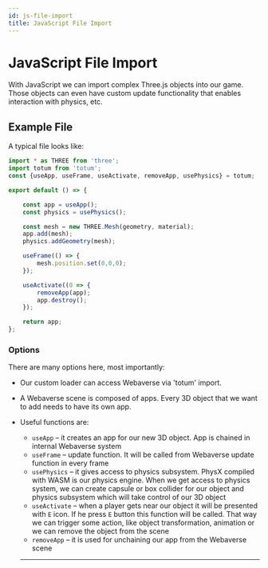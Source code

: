 ```yaml
---
id: js-file-import
title: JavaScript File Import
---
```

# JavaScript File Import

With JavaScript we can import complex Three.js objects into our game. Those objects can even have custom update functionality that enables interaction with physics, etc.

## Example File

A typical file looks like:

```js
import * as THREE from 'three';
import totum from 'totum';
const {useApp, useFrame, useActivate, removeApp, usePhysics} = totum;

export default () => {

    const app = useApp();
    const physics = usePhysics();

    const mesh = new THREE.Mesh(geometry, material);
    app.add(mesh);
    physics.addGeometry(mesh);

    useFrame(() => {
        mesh.position.set(0,0,0);
    });

    useActivate((0 => {
        removeApp(app);
        app.destroy();
    });

    return app;  
};
```

### Options

There are many options here, most importantly:

* Our custom loader can access Webaverse via 'totum' import.
* A Webaverse scene is composed of apps. Every 3D object that we want to add needs to have its own app. 
* Useful functions are:
    * `useApp` – it creates an app for our new 3D object. App is chained in internal Webaverse system
    * `useFrame` – update function. It will be called from Webaverse update function in every frame
    * `usePhysics` – it gives access to physics subsystem. PhysX compiled with WASM is our physics engine. When we get access to physics system, we can create capsule or box collider for our object and physics subsystem which will take control of our 3D object
    * `useActivate` – when a player gets near our object it will be presented with `E` icon. If he press `E` button this function will be called. That way we can trigger some action, like object transformation, animation or we can remove the object from the scene
    * `removeApp` – it is used for unchaining our app from the Webaverse scene

    ---
